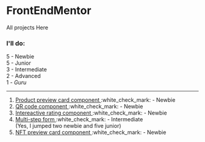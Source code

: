 # FrontEndMentor

All projects Here

### I'll do:
5 - Newbie <br>
5 - Junior <br>
3 - Intermediate <br> 
2 - Advanced <br>
1 - *Guru* <br>

***

<ol>
  <li> <a href="https://front-end-mentor-five-ochre.vercel.app/" target="_blank">Product preview card component </a> :white_check_mark: - Newbie</li>
  <li> <a href="https://qr-code-component-main-tau-ecru.vercel.app/" target="_blank">QR code component </a> :white_check_mark: - Newbie </li> 
  <li> <a href="https://interactive-rating-component-sand.vercel.app/" target="_blank">Intereactive rating component </a> :white_check_mark: - Newbie </li> 
  <li> <a href="https://main--front-end-mentor-04.netlify.app/">Multi-step form </a> :white_check_mark: - Intermediate </li>  (Yes, I jumped two newbie and five junior) 
  <li> <a href="https://63c5df66d2d4162fbc275417--zingy-frangollo-1f5aa5.netlify.app/" target="_blank">NFT preview card component </a> :white_check_mark: - Newbie </li> 
  
</ol>
